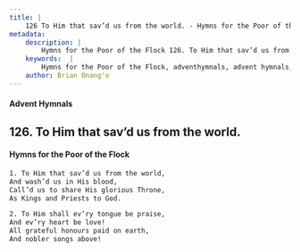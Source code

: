 ```yaml
---
title: |
    126 To Him that sav’d us from the world. - Hymns for the Poor of the Flock
metadata:
    description: |
        Hymns for the Poor of the Flock 126. To Him that sav’d us from the world.. To Him that sav’d us from the world, And wash’d us in His blood, Call’d us to share His glorious Throne,  As Kings and Priests to God. 
    keywords:  |
        Hymns for the Poor of the Flock, adventhymnals, advent hymnals, To Him that sav’d us from the world., To Him that sav’d us from the world,, 
    author: Brian Onang'o
---
```


#### Advent Hymnals
## 126. To Him that sav’d us from the world.
####  Hymns for the Poor of the Flock

```txt
1. To Him that sav’d us from the world,
And wash’d us in His blood,
Call’d us to share His glorious Throne, 
As Kings and Priests to God.

2. To Him shall ev’ry tongue be praise,
And ev’ry heart be love!
All grateful honours paid on earth,
And nobler songs above!
```